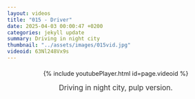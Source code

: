 ```yaml
---
layout: videos
title: "015 - Driver"
date: 2025-04-03 00:00:47 +0200
categories: jekyll update
summary: Driving in night city
thumbnail: "../assets/images/015vid.jpg"
videoid: 63Nl248Vx9s
---
```


<div style="text-align: center; margin-top: 20px;">
  {% include youtubePlayer.html id=page.videoid %}
  <p style="margin-top: 15px; font-size: 1.2em; color: #333;">
    Driving in night city, pulp version.
  </p>
</div>
